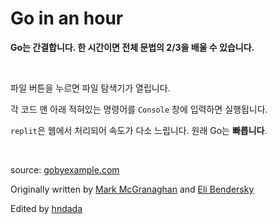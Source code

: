 # Go in an hour

**Go는 간결합니다. 한 시간이면 전체 문법의 2/3을 배울 수 있습니다.**
<p>&nbsp;</p>



파일 버튼을 누르면 파일 탐색기가 열립니다.

각 코드 맨 아래 적혀있는 명령어를 `Console` 창에 입력하면 실행됩니다.

`replit`은 웹에서 처리되어 속도가 다소 느립니다. 원래 Go는 **빠릅니다**.

<p>&nbsp;</p>

source: [gobyexample.com](https://gobyexample.com/)

Originally written by [Mark McGranaghan](https://markmcgranaghan.com/) and [Eli Bendersky](https://eli.thegreenplace.net/)

Edited by [hndada](mailto:hndada@dgist.ac.kr)
